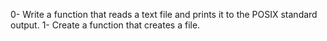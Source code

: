 0-	Write a function that reads a text file and prints it to the POSIX standard output.
1-	Create a function that creates a file.
